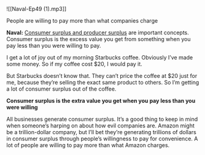 ![[Naval-Ep49 (1).mp3]]



People are willing to pay more than what companies charge

**Naval:** [Consumer surplus and producer surplus](https://en.wikipedia.org/wiki/Economic_surplus) are important concepts. Consumer surplus is the excess value you get from something when you pay less than you were willing to pay.

I get a lot of joy out of my morning Starbucks coffee. Obviously I’ve made some money. So if my coffee cost $20, I would pay it.

But Starbucks doesn’t know that. They can’t price the coffee at $20 just for me, because they’re selling the exact same product to others. So I’m getting a lot of consumer surplus out of the coffee.

**Consumer surplus is the extra value you get when you pay less than you were willing**

All businesses generate consumer surplus. It’s a good thing to keep in mind when someone’s harping on about how evil companies are. Amazon might be a trillion-dollar company, but I’ll bet they’re generating trillions of dollars in consumer surplus through people’s willingness to pay for convenience. A lot of people are willing to pay more than what Amazon charges.